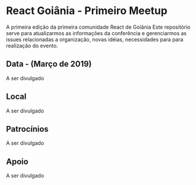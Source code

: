 # React Goiânia - Primeiro Meetup

A primeira edição da primeira comunidade React de Goiânia
Este repositório serve para atualizarmos as informações da conferência e gerenciarmos as issues relacionadas a organização, novas idéias, necessidades para para realização do evento.

## Data - (Março de 2019)
A ser divulgado

## Local
A ser divulgado

## Patrocínios
A ser divulgado

## Apoio
A ser divulgado